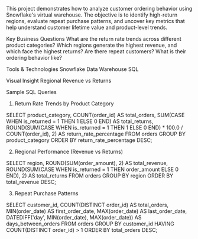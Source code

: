 This project demonstrates how to analyze customer ordering behavior using Snowflake's virtual warehouse. The objective is to identify high-return regions, evaluate repeat purchase patterns, and uncover key metrics that help understand customer lifetime value and product-level trends.

Key Business Questions
What are the return rate trends across different product categories?
Which regions generate the highest revenue, and which face the highest returns?
Are there repeat customers? What is their ordering behavior like?

Tools & Technologies
Snowflake Data Warehouse
SQL

 Visual Insight
Regional Revenue vs Returns


Sample SQL Queries
1. Return Rate Trends by Product Category

SELECT 
    product_category,
    COUNT(order_id) AS total_orders,
    SUM(CASE WHEN is_returned = 1 THEN 1 ELSE 0 END) AS total_returns,
    ROUND(SUM(CASE WHEN is_returned = 1 THEN 1 ELSE 0 END) * 100.0 / COUNT(order_id), 2) AS return_rate_percentage
FROM orders
GROUP BY product_category
ORDER BY return_rate_percentage DESC;

2. Regional Performance (Revenue vs Returns)

SELECT 
    region,
    ROUND(SUM(order_amount), 2) AS total_revenue,
    ROUND(SUM(CASE WHEN is_returned = 1 THEN order_amount ELSE 0 END), 2) AS total_returns
FROM orders
GROUP BY region
ORDER BY total_revenue DESC;

3. Repeat Purchase Patterns

SELECT 
    customer_id,
    COUNT(DISTINCT order_id) AS total_orders,
    MIN(order_date) AS first_order_date,
    MAX(order_date) AS last_order_date,
    DATEDIFF('day', MIN(order_date), MAX(order_date)) AS days_between_orders
FROM orders
GROUP BY customer_id
HAVING COUNT(DISTINCT order_id) > 1
ORDER BY total_orders DESC;
